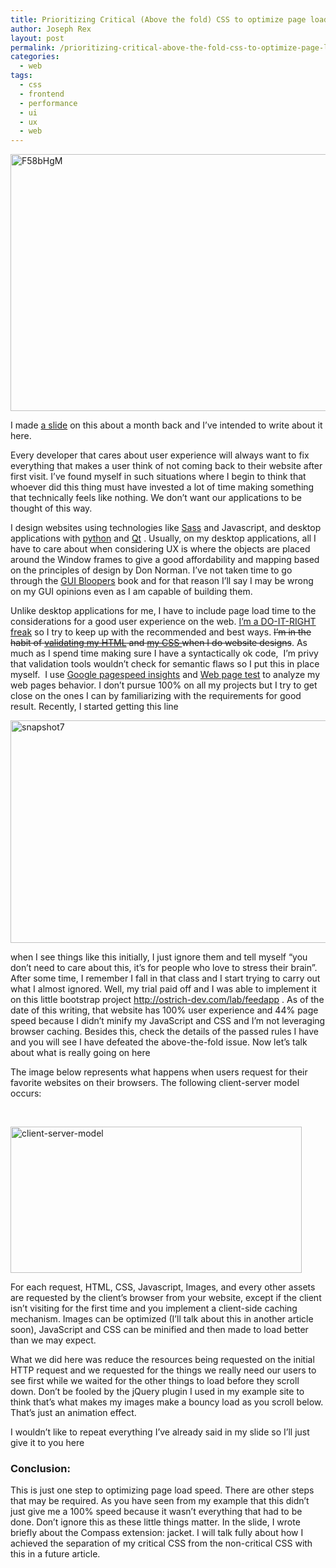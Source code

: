 ```yaml
---
title: Prioritizing Critical (Above the fold) CSS to optimize page load speed
author: Joseph Rex
layout: post
permalink: /prioritizing-critical-above-the-fold-css-to-optimize-page-load-speed/
categories:
  - web
tags:
  - css
  - frontend
  - performance
  - ui
  - ux
  - web
---
```

[<img class="aligncenter  wp-image-235" src="http://josephrex.me/wp-content/uploads/2014/09/F58bHgM.jpg" alt="F58bHgM" width="638" height="411" />][1]

I made <a href="http://slides.com/bl4ckdu5t/critical-css" target="_blank">a slide</a> on this about a month back and I&#8217;ve intended to write about it here.

Every developer that cares about user experience will always want to fix everything that makes a user think of not coming back to their website after first visit. I&#8217;ve found myself in such situations where I begin to think that whoever did this thing must have invested a lot of time making something that technically feels like nothing. We don&#8217;t want our applications to be thought of this way.

I design websites using technologies like <a href="http://sass-lang.com" target="_blank">Sass</a> and Javascript, and desktop applications with <a href="http://python.org" target="_blank">python</a> and <a href="http://qt-project.org" target="_blank">Qt</a> . Usually, on my desktop applications, all I have to care about when considering UX is where the objects are placed around the Window frames to give a good affordability and mapping based on the principles of design by Don Norman. I&#8217;ve not taken time to go through the <a href="http://www.gui-bloopers.com/" target="_blank">GUI Bloopers</a> book and for that reason I&#8217;ll say I may be wrong on my GUI opinions even as I am capable of building them.

Unlike desktop applications for me, I have to include page load time to the considerations for a good user experience on the web. [I&#8217;m a DO-IT-RIGHT freak][2] so I try to keep up with the recommended and best ways. <del>I&#8217;m in the habit of <a href="http://validator.w3.org/" target="_blank">validating my HTML</a> and <a href="http://jigsaw.w3.org/css-validator/" target="_blank">my CSS </a>when I do website designs</del>. As much as I spend time making sure I have a syntactically ok code,  I&#8217;m privy that validation tools wouldn&#8217;t check for semantic flaws so I put this in place myself.  I use <a href="https://developers.google.com/speed/pagespeed/insights" target="_blank">Google pagespeed insights</a> and <a href="http://webpagetest.org" target="_blank">Web page test</a> to analyze my web pages behavior. I don&#8217;t pursue 100% on all my projects but I try to get close on the ones I can by familiarizing with the requirements for good result. Recently, I started getting this line

[<img class="aligncenter size-full wp-image-236" src="http://josephrex.me/wp-content/uploads/2014/09/snapshot7.png" alt="snapshot7" width="798" height="356" />][3]

when I see things like this initially, I just ignore them and tell myself &#8220;you don&#8217;t need to care about this, it&#8217;s for people who love to stress their brain&#8221;. After some time, I remember I fall in that class and I start trying to carry out what I almost ignored. Well, my trial paid off and I was able to implement it on this little bootstrap project <a href="http://ostrich-dev.com/lab/feedapp" target="_blank">http://ostrich-dev.com/lab/feedapp</a> . As of the date of this writing, that website has 100% user experience and 44% page speed because I didn&#8217;t minify my JavaScript and CSS and I&#8217;m not leveraging browser caching. Besides this, check the details of the passed rules I have and you will see I have defeated the above-the-fold issue. Now let&#8217;s talk about what is really going on here

The image below represents what happens when users request for their favorite websites on their browsers. The following client-server model occurs:

&nbsp;

[<img class="aligncenter size-full wp-image-233" src="http://josephrex.me/wp-content/uploads/2014/09/client-server-model.jpg" alt="client-server-model" width="466" height="234" />][4]

For each request, HTML, CSS, Javascript, Images, and every other assets are requested by the client&#8217;s browser from your website, except if the client isn&#8217;t visiting for the first time and you implement a client-side caching mechanism. Images can be optimized (I&#8217;ll talk about this in another article soon), JavaScript and CSS can be minified and then made to load better than we may expect.

What we did here was reduce the resources being requested on the initial HTTP request and we requested for the things we really need our users to see first while we waited for the other things to load before they scroll down. Don&#8217;t be fooled by the jQuery plugin I used in my example site to think that&#8217;s what makes my images make a bouncy load as you scroll below. That&#8217;s just an animation effect.

I wouldn&#8217;t like to repeat everything I&#8217;ve already said in my slide so I&#8217;ll just give it to you here



### Conclusion:

This is just one step to optimizing page load speed. There are other steps that may be required. As you have seen from my example that this didn&#8217;t just give me a 100% speed because it wasn&#8217;t everything that had to be done. Don&#8217;t ignore this as these little things matter. In the slide, I wrote briefly about the Compass extension: jacket. I will talk fully about how I achieved the separation of my critical CSS from the non-critical CSS with this in a future article.

 [1]: http://josephrex.me/wp-content/uploads/2014/09/F58bHgM.jpg
 [2]: http://josephrex.me/im-not-a-perfectionist/ "I’m not a perfectionist"
 [3]: http://josephrex.me/wp-content/uploads/2014/09/snapshot7.png
 [4]: http://josephrex.me/wp-content/uploads/2014/09/client-server-model.jpg